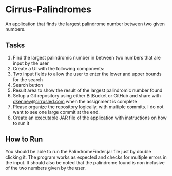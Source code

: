 # Cirrus-Palindromes
An application that finds the largest palindrome number between two given numbers.

## Tasks
1. Find the largest palindromic number in between two numbers that are input by the user
2. Create a UI with the following components:
 1. Two input fields to allow the user to enter the lower and upper bounds for the search
 2. Search button
 3. Result area to show the result of the largest palindromic number found
3. Setup a Git repository using either BitBucket or GitHub and share with dkenney@cirrusled.com when the assignment is complete
 1. Please organize the repository logically, with multiple commits. I do not want to see one large commit at the end.
4. Create an executable JAR file of the application with instructions on how to run it


## How to Run
You should be able to run the PalindromeFinder.jar file just by double clicking it. The program works as expected and checks for multiple errors in the input. It should also be noted that the palindrome found is non inclusive of the two numbers given by the user.